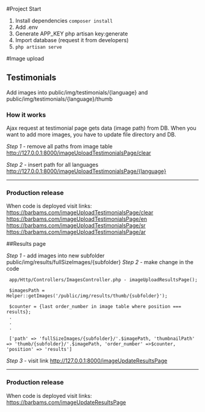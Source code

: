 #Project Start

1. Install dependencies `composer install`
2. Add .env
3. Generate APP_KEY php artisan key:generate
4. Import database (request it from developers)   
5. `php artisan serve`

#Image upload

## Testimonials
Add images into public/img/testimonials/{language}
and public/img/testimonials/{language}/thumb

### How it works
Ajax request at testimonial page gets data (image path) from DB.
When you want to add more images, you have to update file directory and DB.

*Step 1* - remove all paths from image table
http://127.0.0.1:8000/imageUploadTestimonialsPage/clear

*Step 2* - insert path for all languages
http://127.0.0.1:8000/imageUploadTestimonialsPage/{language}

***
### Production release
When code is deployed visit links:
https://barbams.com/imageUploadTestimonialsPage/clear
https://barbams.com/imageUploadTestimonialsPage/en
https://barbams.com/imageUploadTestimonialsPage/sr
https://barbams.com/imageUploadTestimonialsPage/ar

##Results page

*Step 1* - add images into new subfolder
public/img/results/fullSizeImages/{subfolder}
*Step 2* - make change in the code

```
 app/Http/Controllers/ImagesController.php - imageUploadResultsPage();
 
 $imagesPath = Helper::getImages('/public/img/results/thumb/{subfolder}');
 
 $counter = {last order_number in image table where position === results};
 .
 .
 .
 
 ['path' => 'fullSizeImages/{subfolder}/'.$imagePath, 'thumbnailPath' => 'thumb/{subfolder}/'.$imagePath, 'order_number' =>$counter,  'position' => 'results']

```
*Step 3* - visit link
http://127.0.0.1:8000/imageUpdateResultsPage

***
### Production release
When code is deployed visit links:
https://barbams.com/imageUpdateResultsPage


